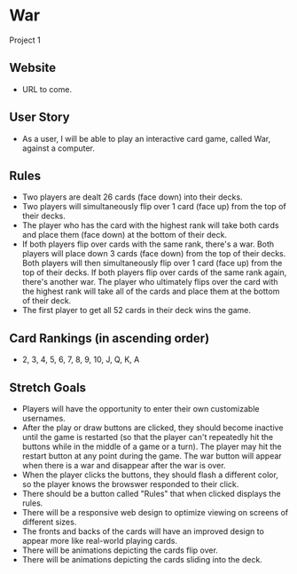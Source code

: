 # War

Project 1

## Website

- URL to come. 

## User Story

- As a user, I will be able to play an interactive card game, called War, against a computer.

## Rules

- Two players are dealt 26 cards (face down) into their decks.
- Two players will simultaneously flip over 1 card (face up) from the top of their decks.
- The player who has the card with the highest rank will take both cards and place them (face down) at the bottom of their deck.
- If both players flip over cards with the same rank, there's a war. Both players will place down 3 cards (face down) from the top of their decks. Both players will then simultaneously flip over 1 card (face up) from the top of their decks. If both players flip over cards of the same rank again, there's another war. The player who ultimately flips over the card with the highest rank will take all of the cards and place them at the bottom of their deck.
- The first player to get all 52 cards in their deck wins the game.

## Card Rankings (in ascending order)

- 2, 3, 4, 5, 6, 7, 8, 9, 10, J, Q, K, A

## Stretch Goals

- Players will have the opportunity to enter their own customizable usernames.
- After the play or draw buttons are clicked, they should become inactive until the game is restarted (so that the player can't repeatedly hit the buttons while in the middle of a game or a turn). The player may hit the restart button at any point during the game. The war button will appear when there is a war and disappear after the war is over.
- When the player clicks the buttons, they should flash a different color, so the player knows the browswer responded to their click.
- There should be a button called "Rules" that when clicked displays the rules.
- There will be a responsive web design to optimize viewing on screens of different sizes.
- The fronts and backs of the cards will have an improved design to appear more like real-world playing cards.
- There will be animations depicting the cards flip over.
- There will be animations depicting the cards sliding into the deck.